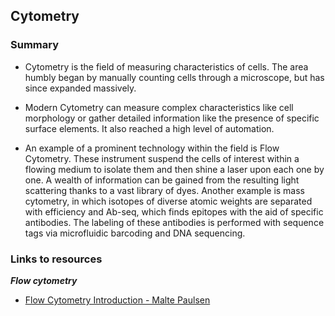 ## Cytometry
### **Summary**

* Cytometry is the field of measuring characteristics of cells. The area humbly began by manually counting cells through a microscope, but has since expanded massively.

* Modern Cytometry can measure complex characteristics like cell morphology or gather detailed information like the presence of specific surface elements. It also reached a high level of automation.

* An example of a prominent technology within the field is Flow Cytometry. These instrument suspend the cells of interest within a flowing medium to isolate them and then shine a laser upon each one by one. A wealth of information can be gained from the resulting light scattering thanks to a vast library of dyes. Another example is mass cytometry, in which isotopes of diverse atomic weights are separated with efficiency and Ab-seq, which finds epitopes with the aid of specific antibodies. The labeling of these antibodies is performed with sequence tags via microfluidic barcoding and DNA sequencing. 

### **Links to resources** 

**_Flow cytometry_**

* [Flow Cytometry Introduction - Malte Paulsen](https://www.youtube.com/watch?v=W1BFeiDwqnk)


